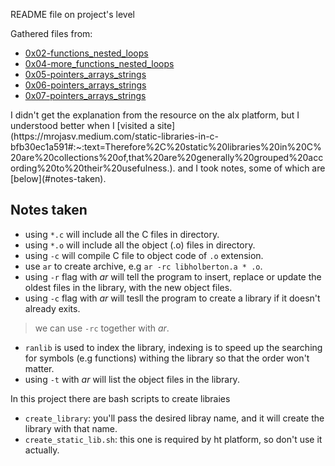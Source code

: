 README file on project's level

Gathered files from:
- [0x02-functions_nested_loops](https://github.com/codepraycode/alx-low_level_programming/tree/master/0x02-functions_nested_loops)
- [0x04-more_functions_nested_loops](https://github.com/codepraycode/alx-low_level_programming/tree/master/0x04-more_functions_nested_loops)
- [0x05-pointers_arrays_strings](https://github.com/codepraycode/alx-low_level_programming/tree/master/0x05-pointers_arrays_strings)
- [0x06-pointers_arrays_strings](https://github.com/codepraycode/alx-low_level_programming/tree/master/0x06-pointers_arrays_strings)
- [0x07-pointers_arrays_strings](https://github.com/codepraycode/alx-low_level_programming/tree/master/0x07-pointers_arrays_strings)

<p>I didn't get the explanation from the resource on the alx platform, but I understood better when I [visited a site](https://mrojasv.medium.com/static-libraries-in-c-bfb30ec1a591#:~:text=Therefore%2C%20static%20libraries%20in%20C%20are%20collections%20of,that%20are%20generally%20grouped%20according%20to%20their%20usefulness.). and I took notes, some of which are [below](#notes-taken).</p>

## Notes taken
- using `*.c` will include all the C files in directory.
- using `*.o` will include all the object (.o) files in directory.
- using `-c` will compile C file to object code of `.o` extension.
- use `ar` to create archive, e.g `ar -rc libholberton.a * .o`.
- using `-r` flag with *ar* will tell the program to insert, replace or update the oldest files in the library, with the new object files.
- using `-c` flag with *ar* will tesll the program to create a library if it doesn't already exits.
> we can use `-rc` together with *ar*.
- `ranlib` is used to index the library, indexing is to speed up the searching for symbols (e.g functions) withing the library so that the order won't matter.
- using `-t` with *ar* will list the object files in the library.


In this project there are bash scripts to create libraies
- `create_library`: you'll pass the desired libray name, and it will create the library with that name.
- `create_static_lib.sh`: this one is required by ht platform, so don't use it actually.
